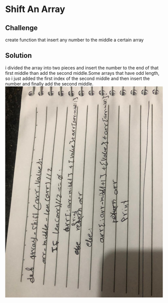 # Shift An Array


## Challenge
create function that insert any number to the middle a certain array

## Solution
i divided the array into two pieces and insert the number to the end of that first middle than add
the second middle.Some arrays that have odd length, so i just added the first index of the second middle and then insert the number and finally add the second middle. 
![image2](./assets/image2.jpeg)
>>>>
